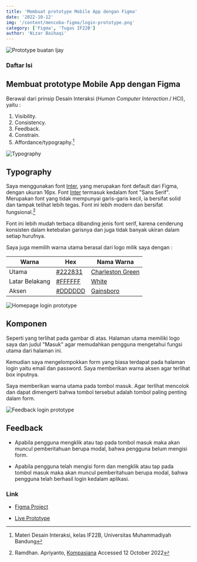 ```yaml
---
title: 'Membuat prototype Mobile App dengan Figma'
date: '2022-10-12'
img: '/content/mencoba-figma/login-prototype.png'
category: ['Figma', 'Tugas IF22B']
author: 'Nizar Baihaqi'
---
```


![Prototype buatan Ijay](/content/mencoba-figma/login-prototype.png)

### Daftar Isi

## Membuat prototype Mobile App dengan Figma

Berawal dari prinsip Desain Interaksi (_Human Computer Interaction_ / HCI), yaitu :

1. Visibility.
2. Consistency.
3. Feedback.
4. Constrain.
5. Affordance/typography.[^1]

![Typography](/content/mencoba-figma/typography.png)

## Typography

Saya menggunakan font [Inter](https://fonts.google.com/specimen/Inter), yang merupakan font default dari Figma, dengan ukuran 16px. Font [Inter](https://fonts.google.com/specimen/Inter) termasuk kedalam font "Sans Serif". Merupakan font yang tidak mempunyai garis-garis kecil, ia bersifat solid dan tampak telihat lebih tegas. Font ini lebih modern dan bersifat fungsional.[^2]

Font ini lebih mudah terbaca dibanding jenis font serif, karena cenderung konsisten dalam ketebalan garisnya dan juga tidak banyak ukiran dalam setiap hurufnya.

Saya juga memilih warna utama berasal dari logo milik saya dengan :

| Warna | Hex | Nama Warna |
| - | - | - |
| Utama | [#222831](https://mycolor.space/?hex=%23222831&sub=1) | [Charleston Green](https://www.color-name.com/hex/222831) |
| Latar Belakang | [#FFFFFF](https://mycolor.space/?hex=%23222831&sub=1) | [White](https://www.color-name.com/hex/ffffff) |
| Aksen | [#DDDDDD](https://mycolor.space/?hex=%DDDDDD&sub=1) | [Gainsboro](https://www.color-name.com/hex/dddddd) |

![Homepage login prototype](/content/mencoba-figma/start.png)

## Komponen

Seperti yang terlihat pada gambar di atas. Halaman utama memiliki logo saya dan judul "Masuk" agar memudahkan pengguna mengetahui fungsi utama dari halaman ini. 

Kemudian saya mengelompokkan form yang biasa terdapat pada halaman login yaitu email dan password. Saya memberikan warna aksen agar terlihat box inputnya.

Saya memberikan warna utama pada tombol masuk. Agar terlihat mencolok dan dapat dimengerti bahwa tombol tersebut adalah tombol paling penting dalam form.

![Feedback login prototype](/content/mencoba-figma/feedback.png)

## Feedback

- Apabila pengguna mengklik atau tap pada tombol masuk maka akan muncul pemberitahuan berupa modal, bahwa pengguna belum mengisi form. 

- Apabila pengguna telah mengisi form dan mengklik atau tap pada tombol masuk maka akan muncul pemberitahuan berupa modal, bahwa pengguna telah berhasil login kedalam aplikasi.

### Link

- [Figma Project](https://www.figma.com/file/owyjPGkhRvt4vkukJSARsK/Login?node-id=0%3A1)

- [Live Prototype](https://www.figma.com/proto/owyjPGkhRvt4vkukJSARsK/Login?page-id=0%3A1&node-id=1%3A17&viewport=198%2C216%2C1&scaling=scale-down&starting-point-node-id=1%3A17)

[^1]: Materi Desain Interaksi, kelas IF22B, Universitas Muhammadiyah Bandung

[^2]: Ramdhan. Apriyanto, [Kompasiana](https://www.kompasiana.com/opraywinter/5c5be460677ffb1bf94d8bd3/perbedaan-font-serif-dengan-sans-serif) Accessed 12 October 2022